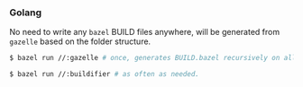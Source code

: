 ### Golang

No need to write any `bazel` BUILD files anywhere, will be generated from `gazelle` based on the folder structure.

```bash
$ bazel run //:gazelle # once, generates BUILD.bazel recursively on all levels.

$ bazel run //:buildifier # as often as needed.
```
